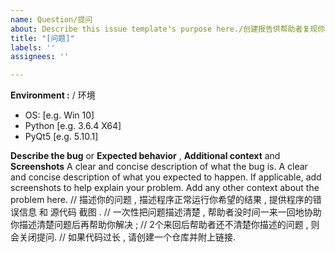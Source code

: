```yaml
---
name: Question/提问
about: Describe this issue template's purpose here./创建报告供帮助者复现你的问题
title: "[问题]"
labels: ''
assignees: ''

---
```


**Environment :** / 环境
 - OS: [e.g. Win 10]
 - Python [e.g. 3.6.4 X64]
 - PyQt5 [e.g. 5.10.1]

**Describe the bug** or **Expected behavior** ,
**Additional context** and **Screenshots**
A clear and concise description of what the bug is.
A clear and concise description of what you expected to happen.
If applicable, add screenshots to help explain your problem.
Add any other context about the problem here.
// 描述你的问题 , 描述程序正常运行你希望的结果 , 提供程序的错误信息 和 源代码 截图 .
// 一次性把问题描述清楚 , 帮助者没时间一来一回地协助你描述清楚问题后再帮助你解决 ; 
// 2个来回后帮助者还不清楚你描述的问题 , 则会关闭提问.
// 如果代码过长 , 请创建一个仓库并附上链接.
